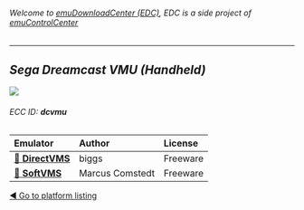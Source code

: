 ###### Welcome to [emuDownloadCenter (EDC)](https://github.com/PhoenixInteractiveNL/emuDownloadCenter/wiki/), EDC is a side project of [emuControlCenter](https://github.com/PhoenixInteractiveNL/emuControlCenter/wiki/)
***
## _Sega Dreamcast VMU (Handheld)_
![](https://raw.githubusercontent.com/wiki/PhoenixInteractiveNL/emuDownloadCenter/images_platform/ecc_dcvmu_teaser.png)
###### ECC ID: **dcvmu**

| Emulator   | Author      | License     |
|:-----------|:------------|:------------|
| [:file_folder: **DirectVMS**](https://github.com/PhoenixInteractiveNL/emuDownloadCenter/wiki/Emulator-directvms#menu) | biggs | Freeware |
| [:file_folder: **SoftVMS**](https://github.com/PhoenixInteractiveNL/emuDownloadCenter/wiki/Emulator-softvms#menu) | Marcus Comstedt | Freeware |

[:arrow_backward: Go to platform listing](https://github.com/PhoenixInteractiveNL/emuDownloadCenter/wiki/EDC-Platform-List)
